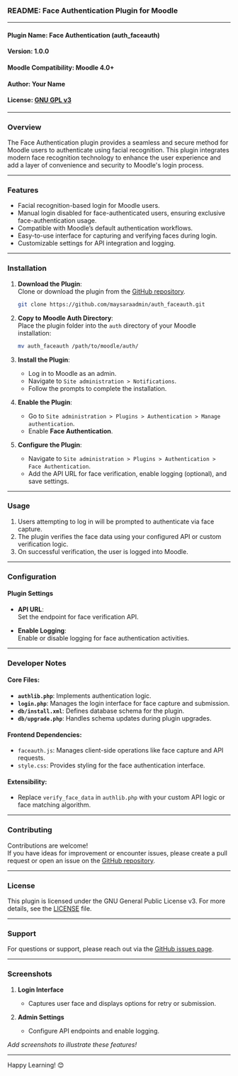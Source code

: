 ### README: Face Authentication Plugin for Moodle

---

#### **Plugin Name**: Face Authentication (auth_faceauth)  
#### **Version**: 1.0.0  
#### **Moodle Compatibility**: Moodle 4.0+  
#### **Author**: Your Name  
#### **License**: [GNU GPL v3](http://www.gnu.org/copyleft/gpl.html)  

---

### **Overview**

The Face Authentication plugin provides a seamless and secure method for Moodle users to authenticate using facial recognition. This plugin integrates modern face recognition technology to enhance the user experience and add a layer of convenience and security to Moodle's login process.

---

### **Features**
- Facial recognition-based login for Moodle users.
- Manual login disabled for face-authenticated users, ensuring exclusive face-authentication usage.
- Compatible with Moodle’s default authentication workflows.
- Easy-to-use interface for capturing and verifying faces during login.
- Customizable settings for API integration and logging.

---

### **Installation**

1. **Download the Plugin**:  
   Clone or download the plugin from the [GitHub repository](https://github.com/maysaraadmin/auth_faceauth).

   ```bash
   git clone https://github.com/maysaraadmin/auth_faceauth.git
   ```

2. **Copy to Moodle Auth Directory**:  
   Place the plugin folder into the `auth` directory of your Moodle installation:

   ```bash
   mv auth_faceauth /path/to/moodle/auth/
   ```

3. **Install the Plugin**:  
   - Log in to Moodle as an admin.  
   - Navigate to `Site administration > Notifications`.  
   - Follow the prompts to complete the installation.

4. **Enable the Plugin**:  
   - Go to `Site administration > Plugins > Authentication > Manage authentication`.  
   - Enable **Face Authentication**.

5. **Configure the Plugin**:  
   - Navigate to `Site administration > Plugins > Authentication > Face Authentication`.  
   - Add the API URL for face verification, enable logging (optional), and save settings.

---

### **Usage**

1. Users attempting to log in will be prompted to authenticate via face capture.  
2. The plugin verifies the face data using your configured API or custom verification logic.  
3. On successful verification, the user is logged into Moodle.

---

### **Configuration**

#### **Plugin Settings**
- **API URL**:  
  Set the endpoint for face verification API.
  
- **Enable Logging**:  
  Enable or disable logging for face authentication activities.

---

### **Developer Notes**

#### **Core Files**:
- **`authlib.php`**: Implements authentication logic.
- **`login.php`**: Manages the login interface for face capture and submission.
- **`db/install.xml`**: Defines database schema for the plugin.
- **`db/upgrade.php`**: Handles schema updates during plugin upgrades.

#### **Frontend Dependencies**:
- `faceauth.js`: Manages client-side operations like face capture and API requests.
- `style.css`: Provides styling for the face authentication interface.

#### **Extensibility**:
- Replace `verify_face_data` in `authlib.php` with your custom API logic or face matching algorithm.

---

### **Contributing**

Contributions are welcome!  
If you have ideas for improvement or encounter issues, please create a pull request or open an issue on the [GitHub repository](https://github.com/maysaraadmin/faceauth).

---

### **License**

This plugin is licensed under the GNU General Public License v3. For more details, see the [LICENSE](https://www.gnu.org/licenses/gpl-3.0.html) file.

---

### **Support**

For questions or support, please reach out via the [GitHub issues page](https://github.com/maysaraadmin/auth_faceauth/issues).

--- 

### **Screenshots**

1. **Login Interface**  
   - Captures user face and displays options for retry or submission.  

2. **Admin Settings**  
   - Configure API endpoints and enable logging.  

*Add screenshots to illustrate these features!*

---

Happy Learning! 😊
